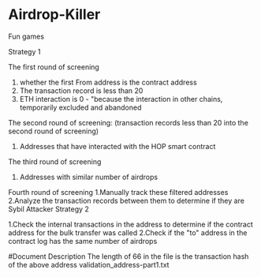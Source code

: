 # Airdrop-Killer
Fun games



Strategy 1

The first round of screening
1. whether the first From address is the contract address
2. The transaction record is less than 20
3. ETH interaction is 0 - "because the interaction in other chains, temporarily excluded and abandoned

The second round of screening: (transaction records less than 20 into the second round of screening)
1. Addresses that have interacted with the HOP smart contract

The third round of screening
1. Addresses with similar number of airdrops 

Fourth round of screening
1.Manually track these filtered addresses
2.Analyze the transaction records between them to determine if they are Sybil Attacker
Strategy 2

1.Check the internal transactions in the address to determine if the contract address for the bulk transfer was called
2.Check if the "to" address in the contract log has the same number of airdrops

#Document Description
The length of 66 in the file is the transaction hash of the above address
validation_address-part1.txt
